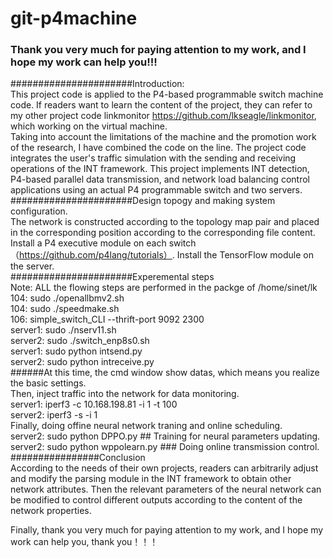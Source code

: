 # git-p4machine
### Thank you very much for paying attention to my work, and I hope my work can help you!!!
######################Introduction:    
    This project code is applied to the P4-based programmable switch machine code. If readers want to learn the content of the project, they can refer to my other project code linkmonitor https://github.com/lkseagle/linkmonitor, which working on the virtual machine.   
    Taking into account the limitations of the machine and the promotion work of the research, I have combined the code on the line. The project code integrates the user's traffic simulation with the sending and receiving operations of the INT framework. This project implements INT detection, P4-based parallel data transmission, and network load balancing control applications using an actual P4 programmable switch and two servers.  
######################Design topogy and making system configuration.  
The network is constructed according to the topology map pair and placed in the corresponding position according to the corresponding file content. Install a P4 executive module on each switch（https://github.com/p4lang/tutorials）. Install the TensorFlow module on the server.  
######################Experemental steps   
Note: ALL the flowing steps are performed in the packge of /home/sinet/lk  
104: sudo ./openallbmv2.sh  
104: sudo ./speedmake.sh    
106: simple_switch_CLI --thrift-port 9092 2300  
server1: sudo ./nserv11.sh  
server2: sudo ./switch_enp8s0.sh  
server1: sudo python intsend.py  
server2: sudo python intreceive.py   
######At this time, the cmd window show datas, which means you realize the basic settings.  
Then, inject traffic into the network for data monitoring.   
server1: iperf3 -c 10.168.198.81 -i 1 -t 100  
server2: iperf3 -s -i 1  
Finally, doing offine neural network traning and online scheduling.  
server2: sudo python DPPO.py ## Training for neural parameters updating.  
server2: sudo python wppolearn.py ### Doing online transmission control.  
################Conclusion  
According to the needs of their own projects, readers can arbitrarily adjust and modify the parsing module in the INT framework to obtain other network attributes. Then the relevant parameters of the neural network can be modified to control different outputs according to the content of the network properties.  

Finally, thank you very much for paying attention to my work, and I hope my work can help you, thank you！！！  

